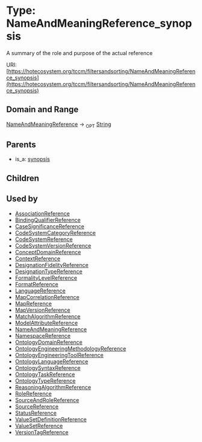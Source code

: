 
# Type: NameAndMeaningReference_synopsis


A summary of the role and purpose of the actual reference

URI: [https://hotecosystem.org/tccm/filtersandsorting/NameAndMeaningReference_synopsis](https://hotecosystem.org/tccm/filtersandsorting/NameAndMeaningReference_synopsis)


## Domain and Range

[NameAndMeaningReference](NameAndMeaningReference.md) ->  <sub>OPT</sub> [String](types/String.md)

## Parents

 *  is_a: [synopsis](synopsis.md)

## Children


## Used by

 * [AssociationReference](AssociationReference.md)
 * [BindingQualifierReference](BindingQualifierReference.md)
 * [CaseSignificanceReference](CaseSignificanceReference.md)
 * [CodeSystemCategoryReference](CodeSystemCategoryReference.md)
 * [CodeSystemReference](CodeSystemReference.md)
 * [CodeSystemVersionReference](CodeSystemVersionReference.md)
 * [ConceptDomainReference](ConceptDomainReference.md)
 * [ContextReference](ContextReference.md)
 * [DesignationFidelityReference](DesignationFidelityReference.md)
 * [DesignationTypeReference](DesignationTypeReference.md)
 * [FormalityLevelReference](FormalityLevelReference.md)
 * [FormatReference](FormatReference.md)
 * [LanguageReference](LanguageReference.md)
 * [MapCorrelationReference](MapCorrelationReference.md)
 * [MapReference](MapReference.md)
 * [MapVersionReference](MapVersionReference.md)
 * [MatchAlgorithmReference](MatchAlgorithmReference.md)
 * [ModelAttributeReference](ModelAttributeReference.md)
 * [NameAndMeaningReference](NameAndMeaningReference.md)
 * [NamespaceReference](NamespaceReference.md)
 * [OntologyDomainReference](OntologyDomainReference.md)
 * [OntologyEngineeringMethodologyReference](OntologyEngineeringMethodologyReference.md)
 * [OntologyEngineeringToolReference](OntologyEngineeringToolReference.md)
 * [OntologyLanguageReference](OntologyLanguageReference.md)
 * [OntologySyntaxReference](OntologySyntaxReference.md)
 * [OntologyTaskReference](OntologyTaskReference.md)
 * [OntologyTypeReference](OntologyTypeReference.md)
 * [ReasoningAlgorithmReference](ReasoningAlgorithmReference.md)
 * [RoleReference](RoleReference.md)
 * [SourceAndRoleReference](SourceAndRoleReference.md)
 * [SourceReference](SourceReference.md)
 * [StatusReference](StatusReference.md)
 * [ValueSetDefinitionReference](ValueSetDefinitionReference.md)
 * [ValueSetReference](ValueSetReference.md)
 * [VersionTagReference](VersionTagReference.md)
